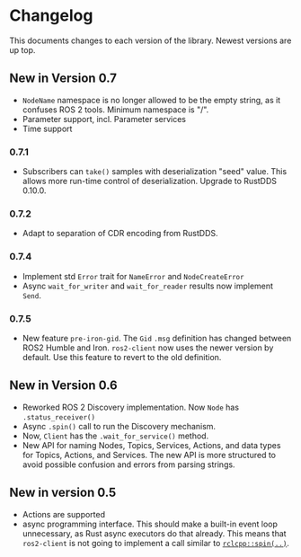 # Changelog

This documents changes to each version of the library. Newest versions are up top.

## New in Version 0.7

* `NodeName` namespace is no longer allowed to be the empty string, as it confuses ROS 2 tools. Minimum namespace is "/".
* Parameter support, incl. Parameter services
* Time support

### 0.7.1

* Subscribers can `take()` samples with deserialization "seed" value.
This allows more run-time control of deserialization. Upgrade to RustDDS 0.10.0.

### 0.7.2

* Adapt to separation of CDR encoding from RustDDS.

### 0.7.4

* Implement std `Error` trait for `NameError` and `NodeCreateError`
* Async `wait_for_writer` and `wait_for_reader` results now implement `Send`.

### 0.7.5

* New feature `pre-iron-gid`. The `Gid` `.msg` definition has changed between ROS2 Humble and Iron. `ros2-client` now uses the newer version by default. Use this feature to revert to the old definition.

## New in Version 0.6

* Reworked ROS 2 Discovery implementation. Now `Node` has `.status_receiver()`
* Async `.spin()` call to run the Discovery mechanism.
* Now, `Client` has the `.wait_for_service()` method.
* New API for naming Nodes, Topics, Services, Actions, and data types for Topics, Actions, and Services. The new API is more structured to avoid possible confusion and errors from parsing strings.

## New in version 0.5

* Actions are supported
* async programming interface. This should make a built-in event loop unnecessary, as Rust async executors do that already. This means that `ros2-client` is not going to implement a call similar to  [`rclcpp::spin(..)`](https://docs.ros.org/en/rolling/Concepts/Intermediate/About-Executors.html).
